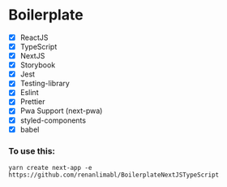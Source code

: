 # Boilerplate
- [x] ReactJS
- [x] TypeScript
- [x] NextJS
- [x] Storybook
- [x] Jest
- [x] Testing-library
- [x] Eslint
- [x] Prettier
- [x] Pwa Support (next-pwa)
- [x] styled-components
- [x] babel

### To use this:
```
yarn create next-app -e https://github.com/renanlimabl/BoilerplateNextJSTypeScript
```
